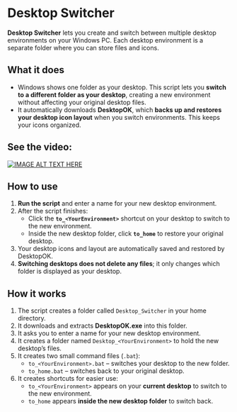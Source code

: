 # Desktop Switcher

**Desktop Switcher** lets you create and switch between multiple desktop environments on your Windows PC. Each desktop environment is a separate folder where you can store files and icons.  

## What it does

- Windows shows one folder as your desktop. This script lets you **switch to a different folder as your desktop**, creating a new environment without affecting your original desktop files.  
- It automatically downloads **DesktopOK**, which **backs up and restores your desktop icon layout** when you switch environments. This keeps your icons organized.


## See the video: 
[![IMAGE ALT TEXT HERE](https://img.youtube.com/vi/hdB9Wz6CvWI/0.jpg)](https://www.youtube.com/watch?v=hdB9Wz6CvWI)

## How to use

1. **Run the script** and enter a name for your new desktop environment.  
2. After the script finishes:  
   - Click the **`to_<YourEnvironment>`** shortcut on your desktop to switch to the new environment.  
   - Inside the new desktop folder, click **`to_home`** to restore your original desktop.  
3. Your desktop icons and layout are automatically saved and restored by DesktopOK.  
4. **Switching desktops does not delete any files**; it only changes which folder is displayed as your desktop.  

## How it works

1. The script creates a folder called `Desktop_Switcher` in your home directory.  
2. It downloads and extracts **DesktopOK.exe** into this folder.  
3. It asks you to enter a name for your new desktop environment.  
4. It creates a folder named `Desktop_<YourEnvironment>` to hold the new desktop’s files.  
5. It creates two small command files (`.bat`):  
   - `to_<YourEnvironment>.bat` – switches your desktop to the new folder.  
   - `to_home.bat` – switches back to your original desktop.  
6. It creates shortcuts for easier use:  
   - `to_<YourEnvironment>` appears on your **current desktop** to switch to the new environment.  
   - `to_home` appears **inside the new desktop folder** to switch back.
